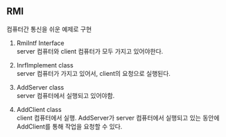 ## RMI 

컴퓨터간 통신을 쉬운 예제로 구현    
    
1. RmiIntf Interface    
  server 컴퓨터와 client 컴퓨터가 모두 가지고 있어야한다.    
    
2. InrfImplement class    
  server 컴퓨터가 가지고 있어서, client의 요청으로 실행된다.    
      
3. AddServer class     
  server 컴퓨터에서 실행되고 있어야함.     
      
4. AddClient class     
  client 컴퓨터에서 실행. AddServer가 server 컴퓨터에서 실행되고 있는 동안에 AddClient를 통해 작업을 요청할 수 있다.      

